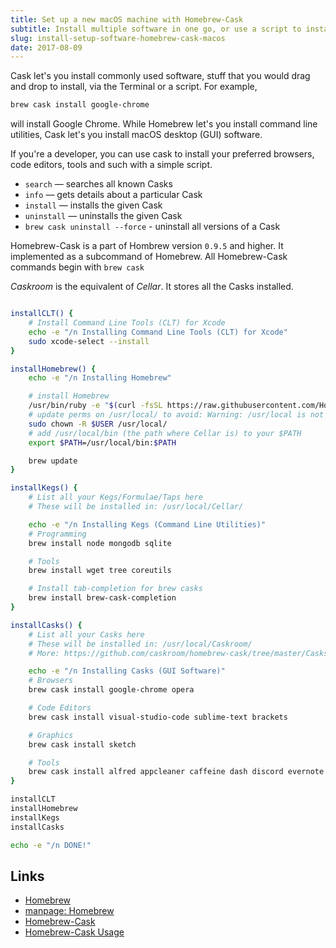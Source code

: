 ```yaml
---
title: Set up a new macOS machine with Homebrew-Cask
subtitle: Install multiple software in one go, or use a script to install everything in one go
slug: install-setup-software-homebrew-cask-macos
date: 2017-08-09
---
```


Cask let's you install commonly used software, stuff that you would drag and drop to install, via the Terminal or a script. For example,

```bash
brew cask install google-chrome
```

will install Google Chrome. While Homebrew let's you install command line utilities, Cask let's you install macOS desktop (GUI) software.

If you're a developer, you can use cask to install your preferred browsers, code editors, tools and such with a simple script.

- `search` — searches all known Casks
- `info` — gets details about a particular Cask
- `install` — installs the given Cask
- `uninstall` — uninstalls the given Cask
- `brew cask uninstall --force` - uninstall all versions of a Cask

Homebrew-Cask is a part of Hombrew version `0.9.5` and higher. It implemented as a subcommand of Homebrew. All Homebrew-Cask commands begin with `brew cask`

_Caskroom_ is the equivalent of _Cellar_. It stores all the Casks installed. 


```bash

installCLT() {
	# Install Command Line Tools (CLT) for Xcode
	echo -e "/n Installing Command Line Tools (CLT) for Xcode"
	sudo xcode-select --install
}

installHomebrew() {
	echo -e "/n Installing Homebrew"

	# install Homebrew
	/usr/bin/ruby -e "$(curl -fsSL https://raw.githubusercontent.com/Homebrew/install/master/install)"
	# update perms on /usr/local/ to avoid: Warning: /usr/local is not writable, sudo is needed
	sudo chown -R $USER /usr/local/
	# add /usr/local/bin (the path where Cellar is) to your $PATH
	export $PATH=/usr/local/bin:$PATH

	brew update
}

installKegs() {
	# List all your Kegs/Formulae/Taps here
	# These will be installed in: /usr/local/Cellar/

	echo -e "/n Installing Kegs (Command Line Utilities)"
	# Programming
	brew install node mongodb sqlite

	# Tools
	brew install wget tree coreutils

	# Install tab-completion for brew casks
	brew install brew-cask-completion
}

installCasks() {
	# List all your Casks here
	# These will be installed in: /usr/local/Caskroom/
	# More: https://github.com/caskroom/homebrew-cask/tree/master/Casks

	echo -e "/n Installing Casks (GUI Software)"
	# Browsers
	brew cask install google-chrome opera

	# Code Editors
	brew cask install visual-studio-code sublime-text brackets

	# Graphics
	brew cask install sketch

	# Tools
	brew cask install alfred appcleaner caffeine dash discord evernote filezilla gitkraken gitter iterm2 postman shuttle skype teamviewer the-unarchiver vlc webtorrent
}

installCLT
installHomebrew
installKegs
installCasks

echo -e "/n DONE!"
```

Links
---

- [Homebrew](https://brew.sh/)
- [manpage: Homebrew](https://docs.brew.sh/Manpage.html)
- [Homebrew-Cask](https://caskroom.github.io/)
- [Homebrew-Cask Usage](https://github.com/caskroom/homebrew-cask/blob/master/USAGE.md)

